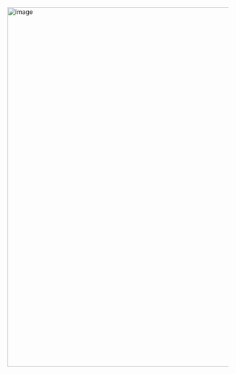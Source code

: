 <img width="1384" height="820" alt="image" src="https://github.com/user-attachments/assets/fc99b228-b20d-4ea9-a1c5-d682289be938" />
